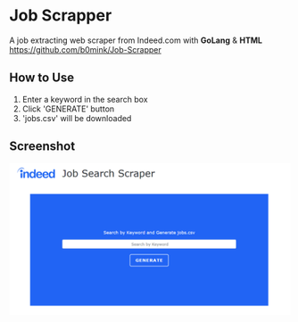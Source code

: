 Job Scrapper 
=============
A job extracting web scraper from Indeed.com with **GoLang** & **HTML**  \
https://github.com/b0mink/Job-Scrapper


How to Use 
---------------
1. Enter a keyword in the search box
2. Click 'GENERATE' button
3. 'jobs.csv' will be downloaded  

Screenshot 
---------------

![screenshot](screenshot.PNG)
